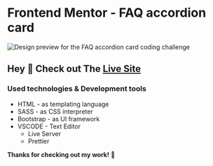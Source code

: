 # Frontend Mentor - FAQ accordion card

![Design preview for the FAQ accordion card coding challenge](./design/desktop-preview.jpg)

## Hey 👋 Check out The [Live Site](https://a2uuz.github.io/FAQ-accordion-card/)

### Used technologies & Development tools

- HTML - as templating language
- SASS - as CSS interpreter
- Bootstrap - as UI framework
- VSCODE - Text Editor
  - Live Server
  - Prettier

**Thanks for checking out my work!** 🚀

